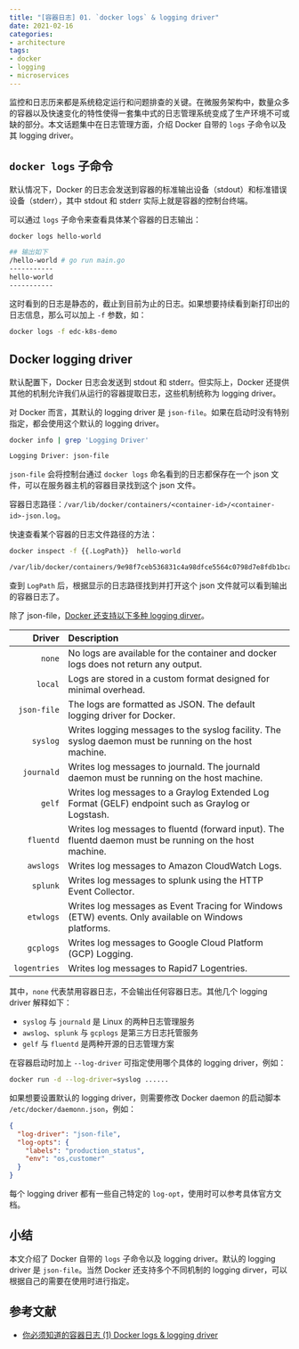 ```yaml
---
title: "[容器日志] 01. `docker logs` & logging driver" 
date: 2021-02-16
categories:
- architecture
tags: 
- docker
- logging
- microservices
---
```


监控和日志历来都是系统稳定运行和问题排查的关键。在微服务架构中，数量众多的容器以及快速变化的特性使得一套集中式的日志管理系统变成了生产环境不可或缺的部分。本文话题集中在日志管理方面，介绍 Docker 自带的 `logs` 子命令以及其 logging driver。

## `docker logs` 子命令
默认情况下，Docker 的日志会发送到容器的标准输出设备（stdout）和标准错误设备（stderr），其中 stdout 和 stderr 实际上就是容器的控制台终端。

可以通过 `logs` 子命令来查看具体某个容器的日志输出：

```bash
docker logs hello-world

## 输出如下
/hello-world # go run main.go 
-----------
hello-world
-----------
```

这时看到的日志是静态的，截止到目前为止的日志。如果想要持续看到新打印出的日志信息，那么可以加上 `-f` 参数，如：

```bash
docker logs -f edc-k8s-demo
```

## Docker logging driver
默认配置下，Docker 日志会发送到 stdout 和 stderr。但实际上，Docker 还提供其他的机制允许我们从运行的容器提取日志，这些机制统称为 logging driver。

对 Docker 而言，其默认的 logging driver 是 `json-file`。如果在启动时没有特别指定，都会使用这个默认的 logging driver。

```bash
docker info | grep 'Logging Driver'

Logging Driver: json-file
```

`json-file` 会将控制台通过 `docker logs` 命名看到的日志都保存在一个 json 文件，可以在服务器主机的容器目录找到这个 json 文件。

容器日志路径：`/var/lib/docker/containers/<container-id>/<container-id>-json.log`。

快速查看某个容器的日志文件路径的方法：

```bash
docker inspect -f {{.LogPath}}  hello-world

/var/lib/docker/containers/9e98f7ceb536831c4a98dfce5564c0798d7e8fdb1bca5bda3911f3495467c011/9e98f7ceb536831c4a98dfce5564c0798d7e8fdb1bca5bda3911f3495467c011-json.log
```

查到 `LogPath` 后，根据显示的日志路径找到并打开这个 json 文件就可以看到输出的容器日志了。

除了 json-file，[Docker 还支持以下多种 logging dirver][Configure logging drivers]。

Driver	| Description
-----:|:----
`none`	| No logs are available for the container and docker logs does not return any output.
`local`	| Logs are stored in a custom format designed for minimal overhead.
`json-file`	| The logs are formatted as JSON. The default logging driver for Docker.
`syslog`	| Writes logging messages to the syslog facility. The syslog daemon must be running on the host machine.
`journald` |	Writes log messages to journald. The journald daemon must be running on the host machine.
`gelf` |	Writes log messages to a Graylog Extended Log Format (GELF) endpoint such as Graylog or Logstash.
`fluentd` |	Writes log messages to fluentd (forward input). The fluentd daemon must be running on the host machine.
`awslogs` |	Writes log messages to Amazon CloudWatch Logs.
`splunk` |	Writes log messages to splunk using the HTTP Event Collector.
`etwlogs` |	Writes log messages as Event Tracing for Windows (ETW) events. Only available on Windows platforms.
`gcplogs`	| Writes log messages to Google Cloud Platform (GCP) Logging.
`logentries` |	Writes log messages to Rapid7 Logentries.

其中，`none` 代表禁用容器日志，不会输出任何容器日志。其他几个 logging driver 解释如下：
- `syslog` 与 `journald` 是 Linux 的两种日志管理服务
- `awslog`、`splunk` 与 `gcplogs` 是第三方日志托管服务
- `gelf` 与 `fluentd` 是两种开源的日志管理方案

在容器启动时加上 `--log-driver` 可指定使用哪个具体的 logging driver，例如：

```bash
docker run -d --log-driver=syslog ......
```

如果想要设置默认的 logging driver，则需要修改 Docker daemon 的启动脚本 `/etc/docker/daemonn.json`，例如：

```json
{
  "log-driver": "json-file",
  "log-opts": {
    "labels": "production_status",
    "env": "os,customer"
  }
}
```

每个 logging driver 都有一些自己特定的 `log-opt`，使用时可以参考具体官方文档。

## 小结
本文介绍了 Docker 自带的 `logs` 子命令以及 logging driver。默认的 logging driver 是 `json-file`。当然 Docker 还支持多个不同机制的 logging dirver，可以根据自己的需要在使用时进行指定。

## 参考文献
- [你必须知道的容器日志 (1) Docker logs & logging driver](https://www.cnblogs.com/edisonchou/p/docker_logs_study_summary_part1.html)

[Configure logging drivers]: https://docs.docker.com/config/containers/logging/configure/

